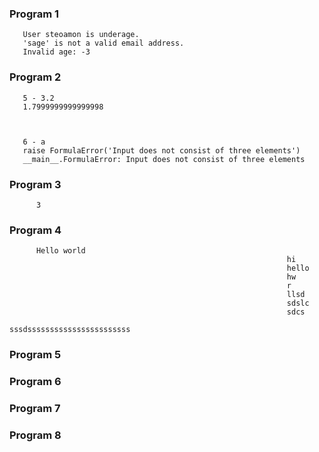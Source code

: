 ### Program 1
       User steoamon is underage.
       'sage' is not a valid email address.
       Invalid age: -3

### Program 2 

       5 - 3.2
       1.7999999999999998



       6 - a
       raise FormulaError('Input does not consist of three elements')
       __main__.FormulaError: Input does not consist of three elements
       

### Program 3

          3
### Program 4
          Hello world
                                                                  hi
                                                                  hello
                                                                  hw
                                                                  r
                                                                  llsd
                                                                  sdslc
                                                                  sdcs
                                                         sssdsssssssssssssssssssssss


### Program 5


### Program 6


### Program 7


### Program 8